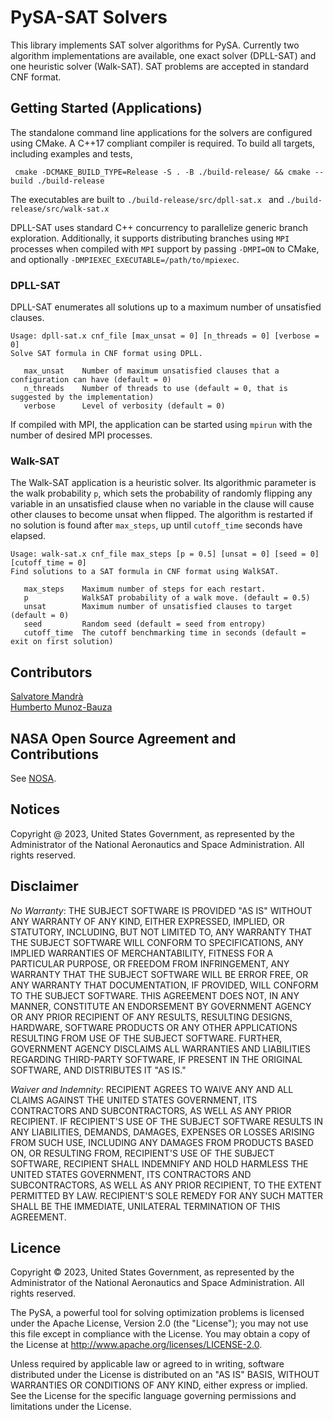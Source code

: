 # PySA-SAT Solvers

This library implements SAT solver algorithms for PySA.  Currently two algorithm implementations
are available, one exact solver (DPLL-SAT) and one heuristic solver (Walk-SAT). SAT problems are accepted
in standard CNF format.

## Getting Started (Applications)

The standalone command line applications for the solvers are configured using CMake.
A C++17 compliant compiler is required. To build all targets, including examples and tests,

` cmake -DCMAKE_BUILD_TYPE=Release -S . -B ./build-release/ && cmake --build ./build-release`

The executables are built to `./build-release/src/dpll-sat.x ` and `./build-release/src/walk-sat.x`

DPLL-SAT  uses standard C++ concurrency to parallelize generic branch exploration.
Additionally, it supports distributing branches using `MPI` processes when compiled with `MPI` support by
passing `-DMPI=ON` to CMake, and optionally `-DMPIEXEC_EXECUTABLE=/path/to/mpiexec`.

### DPLL-SAT
DPLL-SAT enumerates all solutions up to a maximum number of unsatisfied clauses.
```text
Usage: dpll-sat.x cnf_file [max_unsat = 0] [n_threads = 0] [verbose = 0]
Solve SAT formula in CNF format using DPLL.

   max_unsat    Number of maximum unsatisfied clauses that a configuration can have (default = 0)
   n_threads    Number of threads to use (default = 0, that is suggested by the implementation)
   verbose      Level of verbosity (default = 0)
```
If compiled with MPI, the application can be started using `mpirun` with the number of
desired MPI processes.


### Walk-SAT
The Walk-SAT application is a heuristic solver. Its algorithmic parameter
is the walk probability `p`, which sets the probability of randomly flipping any variable
in an unsatisfied clause when no variable in the clause will cause other clauses to become
unsat when flipped. The algorithm is restarted if no solution is found after `max_steps`, up
until `cutoff_time` seconds have elapsed.

```text
Usage: walk-sat.x cnf_file max_steps [p = 0.5] [unsat = 0] [seed = 0] [cutoff_time = 0]
Find solutions to a SAT formula in CNF format using WalkSAT.

   max_steps    Maximum number of steps for each restart.
   p            WalkSAT probability of a walk move. (default = 0.5)
   unsat        Maximum number of unsatisfied clauses to target (default = 0)
   seed         Random seed (default = seed from entropy)
   cutoff_time  The cutoff benchmarking time in seconds (default = exit on first solution)

```
## Contributors

[Salvatore Mandrà](https://github.com/s-mandra)<br>
[Humberto Munoz-Bauza](https://github.com/hmunozb)<br>

## NASA Open Source Agreement and Contributions

See [NOSA](https://github.com/nasa/pysa/tree/main/docs/nasa-cla/).

## Notices

Copyright @ 2023, United States Government, as represented by the Administrator
of the National Aeronautics and Space Administration. All rights reserved.

## Disclaimer

_No Warranty_: THE SUBJECT SOFTWARE IS PROVIDED "AS IS" WITHOUT ANY WARRANTY OF
ANY KIND, EITHER EXPRESSED, IMPLIED, OR STATUTORY, INCLUDING, BUT NOT LIMITED
TO, ANY WARRANTY THAT THE SUBJECT SOFTWARE WILL CONFORM TO SPECIFICATIONS, ANY
IMPLIED WARRANTIES OF MERCHANTABILITY, FITNESS FOR A PARTICULAR PURPOSE, OR
FREEDOM FROM INFRINGEMENT, ANY WARRANTY THAT THE SUBJECT SOFTWARE WILL BE ERROR
FREE, OR ANY WARRANTY THAT DOCUMENTATION, IF PROVIDED, WILL CONFORM TO THE
SUBJECT SOFTWARE. THIS AGREEMENT DOES NOT, IN ANY MANNER, CONSTITUTE AN
ENDORSEMENT BY GOVERNMENT AGENCY OR ANY PRIOR RECIPIENT OF ANY RESULTS,
RESULTING DESIGNS, HARDWARE, SOFTWARE PRODUCTS OR ANY OTHER APPLICATIONS
RESULTING FROM USE OF THE SUBJECT SOFTWARE.  FURTHER, GOVERNMENT AGENCY
DISCLAIMS ALL WARRANTIES AND LIABILITIES REGARDING THIRD-PARTY SOFTWARE, IF
PRESENT IN THE ORIGINAL SOFTWARE, AND DISTRIBUTES IT "AS IS."

_Waiver and Indemnity_:  RECIPIENT AGREES TO WAIVE ANY AND ALL CLAIMS AGAINST
THE UNITED STATES GOVERNMENT, ITS CONTRACTORS AND SUBCONTRACTORS, AS WELL AS
ANY PRIOR RECIPIENT.  IF RECIPIENT'S USE OF THE SUBJECT SOFTWARE RESULTS IN ANY
LIABILITIES, DEMANDS, DAMAGES, EXPENSES OR LOSSES ARISING FROM SUCH USE,
INCLUDING ANY DAMAGES FROM PRODUCTS BASED ON, OR RESULTING FROM, RECIPIENT'S
USE OF THE SUBJECT SOFTWARE, RECIPIENT SHALL INDEMNIFY AND HOLD HARMLESS THE
UNITED STATES GOVERNMENT, ITS CONTRACTORS AND SUBCONTRACTORS, AS WELL AS ANY
PRIOR RECIPIENT, TO THE EXTENT PERMITTED BY LAW.  RECIPIENT'S SOLE REMEDY FOR
ANY SUCH MATTER SHALL BE THE IMMEDIATE, UNILATERAL TERMINATION OF THIS
AGREEMENT. 

## Licence

Copyright © 2023, United States Government, as represented by the Administrator
of the National Aeronautics and Space Administration. All rights reserved.

The PySA, a powerful tool for solving optimization problems is licensed under
the Apache License, Version 2.0 (the "License"); you may not use this file
except in compliance with the License. You may obtain a copy of the License at
http://www.apache.org/licenses/LICENSE-2.0.

Unless required by applicable law or agreed to in writing, software distributed
under the License is distributed on an "AS IS" BASIS, WITHOUT WARRANTIES OR
CONDITIONS OF ANY KIND, either express or implied. See the License for the
specific language governing permissions and limitations under the License.
